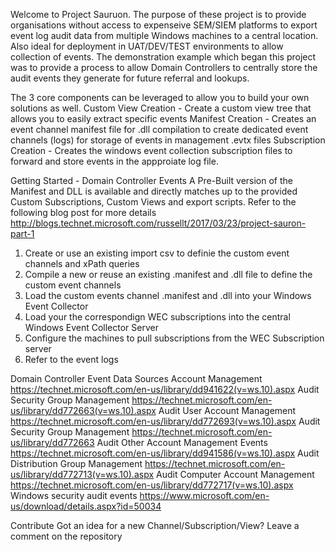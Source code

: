 Welcome to Project Sauruon. The purpose of these project is to provide organisations without access to expenseive SEM/SIEM platforms to export event log audit data from multiple Windows machines to a central location. Also ideal for deployment in UAT/DEV/TEST environments to allow collection of events. The demonstration example which began this project was to provide a process to allow Domain Controllers to centrally store the audit events they generate for future referral and lookups.

The 3 core components can be leveraged to allow you to build your own solutions as well. 
  Custom View Creation - Create a custom view tree that allows you to easily extract specific events 
  Manifest Creation - Creates an event channel manifest file for .dll compilation to create dedicated event channels (logs) for storage of events in management .evtx files
  Subscription Creation - Creates the windows event collection subscription files to forward and store events in the appproiate log file.

Getting Started - Domain Controller Events 
A Pre-Built version of the Manifest and DLL is available and directly matches up to the provided Custom Subscriptions, Custom Views and export scripts. Refer to the following blog post for more details
http://blogs.technet.microsoft.com/russellt/2017/03/23/project-sauron-part-1

1. Create or use an existing import csv to definie the custom event channels and xPath queries
2. Compile a new or reuse an existing .manifest and .dll file to define the custom event channels
3. Load the custom events channel .manifest and .dll into your Windows Event Collector
4. Load your the correspondign WEC subscriptions into the central Windows Event Collector Server
5. Configure the machines to pull subscriptions from the WEC Subscription server
6. Refer to the event logs 

Domain Controller Event Data Sources
Account Management https://technet.microsoft.com/en-us/library/dd941622(v=ws.10).aspx
Audit Security Group Management https://technet.microsoft.com/en-us/library/dd772663(v=ws.10).aspx
Audit User Account Management https://technet.microsoft.com/en-us/library/dd772693(v=ws.10).aspx
Audit Security Group Management https://technet.microsoft.com/en-us/library/dd772663
Audit Other Account Management Events https://technet.microsoft.com/en-us/library/dd941586(v=ws.10).aspx
Audit Distribution Group Management https://technet.microsoft.com/en-us/library/dd772713(v=ws.10).aspx
Audit Computer Account Management https://technet.microsoft.com/en-us/library/dd772717(v=ws.10).aspx
Windows security audit events https://www.microsoft.com/en-us/download/details.aspx?id=50034

Contribute
Got an idea for a new Channel/Subscription/View? Leave a comment on the repository
